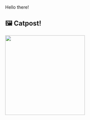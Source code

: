 Hello there!



## 🖼️ Catpost!

<sub>
    <img src="https://cdn2.thecatapi.com/images/0UTt7t5Fc.jpg" height="256">
</sub>

